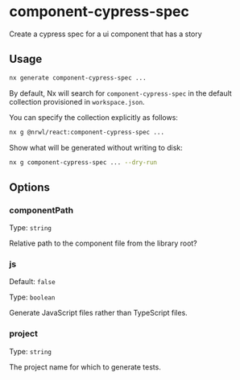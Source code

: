 # component-cypress-spec

Create a cypress spec for a ui component that has a story

## Usage

```bash
nx generate component-cypress-spec ...
```

By default, Nx will search for `component-cypress-spec` in the default collection provisioned in `workspace.json`.

You can specify the collection explicitly as follows:

```bash
nx g @nrwl/react:component-cypress-spec ...
```

Show what will be generated without writing to disk:

```bash
nx g component-cypress-spec ... --dry-run
```

## Options

### componentPath

Type: `string`

Relative path to the component file from the library root?

### js

Default: `false`

Type: `boolean`

Generate JavaScript files rather than TypeScript files.

### project

Type: `string`

The project name for which to generate tests.
